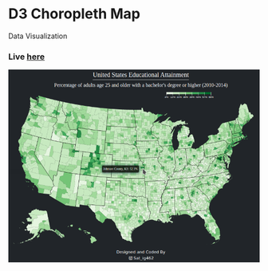# D3 Choropleth Map
 Data Visualization
 
 ### Live [here](https://sathishr462.github.io/DataVisualization/d3_choropleth_plot.html)
 
 ![](D3_Choropleth_Map.png)
